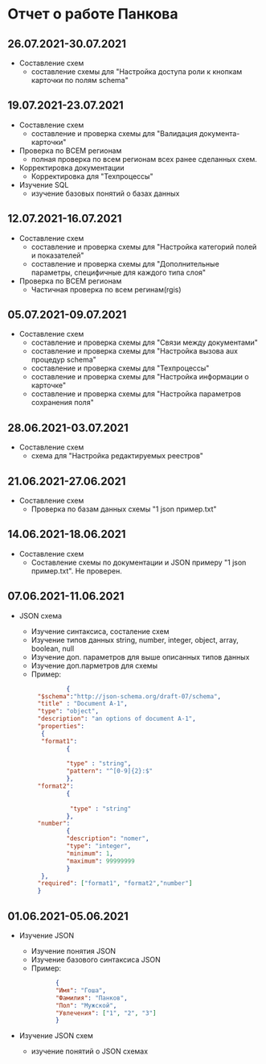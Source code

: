 # Отчет о работе Панкова

## 26.07.2021-30.07.2021

- Составление схем
  - составление схемы для "Настройка доступа роли к кнопкам карточки по полям schema"

## 19.07.2021-23.07.2021

- Составление схем
  - составление и проверка схемы для "Валидация документа-карточки"
- Проверка по ВСЕМ регионам
  - полная проверка по всем регионам всех ранее сделанных схем.
- Корректировка документации
  - Корректировка для "Техпроцессы"
- Изучение SQL
  - изучение базовых понятий о базах данных

## 12.07.2021-16.07.2021

- Составление схем
  - составление и проверка схемы для "Настройка категорий полей и показателей"
  - составление и проверка схемы для "Дополнительные параметры, специфичные для каждого типа слоя"
- Проверка по ВСЕМ регионам
  - Частичная проверка по всем регинам(rgis)
  
## 05.07.2021-09.07.2021

- Составление схем
  - составление и проверка схемы для "Связи между документами"
  - составление и проверка схемы для "Настройка вызова aux процедур schema"
  - составление и проверка схемы для "Техпроцессы"
  - составление и проверка схемы для "Настройка информации о карточке"
  - составление и проверка схемы для "Настройка параметров сохранения поля"

## 28.06.2021-03.07.2021

- Составление схем
  - схема для "Настройка редактируемых реестров"

## 21.06.2021-27.06.2021

- Составление схем
  - Проверка по базам данных схемы "1 json пример.txt"

## 14.06.2021-18.06.2021

- Составление схем
  - Составление схемы по документации и JSON примеру "1 json пример.txt". Не проверен.

## 07.06.2021-11.06.2021

- JSON схема
  - Изучение синтаксиса, состаление схем
  - Изучение типов данных string, number, integer, object, array, boolean, null
  - Изучение доп. параметров для выше описанных типов данных
  - Изучение доп.парметров для схемы
  - Пример:

   ``` json
                {
        "$schema":"http://json-schema.org/draft-07/schema",
        "title" : "Document A-1",
        "type": "object",
        "description": "an options of document A-1",
        "properties": 
         {
         "format1":
                {
            
                "type" : "string",
                "pattern": "^[0-9]{2}:$"
                },
        "format2":
                {
            
                 "type" : "string"
                },
        "number":
                {
                "description": "nomer",
                "type": "integer",
                "minimum": 1,
                "maximum": 99999999
                }
         },
        "required": ["format1", "format2","number"]
        }

   ```

## 01.06.2021-05.06.2021

- Изучение JSON
  - Изучение понятия JSON
  - Изучение базового синтаксиса JSON
  - Пример:

  ``` json
            {
            "Имя": "Гоша",
            "Фамилия": "Панков",
            "Пол": "Мужской",
            "Увлечения": ["1", "2", "3"]
            }
  ```

- Изучение JSON схем
  - изучение понятий о JSON схемах
